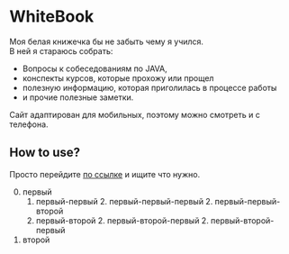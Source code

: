 # WhiteBook
Моя белая книжечка бы не забыть чему я учился.  
В ней я стараюсь собрать: 
- Вопросы к собеседованиям по JAVA, 
- конспекты курсов, которые прохожу или прощел
- полезную информацию, которая приголилась в процессе работы
- и прочие полезные заметки. 


Сайт адаптирован для мобильных, поэтому можно смотреть и с телефона.

## How to use?
Просто перейдите [по ссылке](https://alexakama.github.io/whitebook/) и ищите что нужно.

0. первый
   1. первый-первый
      2. первый-первый-первый
      2. первый-первый-второй
   2. первый-второй
      2. первый-второй-первый
      2. первый-второй-первый
0. второй
